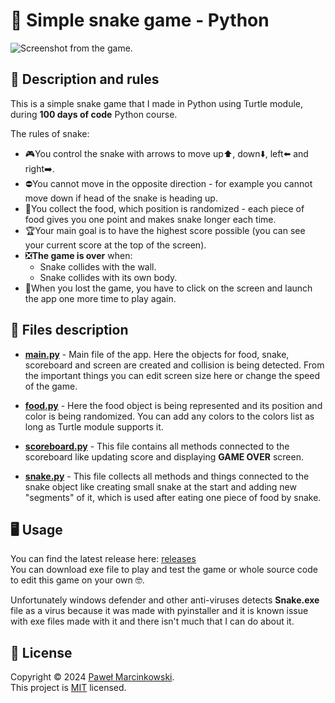 # 🐍 Simple snake game - Python
![Screenshot from the game.](https://github.com/Pawelo112/Simple-snake-game-in-Python/assets/121107616/73b78187-7075-47e6-a0d7-ac1307deae7e)

## 📖 Description and rules
This is a simple snake game that I made in Python using Turtle module, during **100 days of code** Python course.

The rules of snake:
+ 🎮You control the snake with arrows to move up⬆️, down⬇️, left⬅️ and right➡️.
+ ⛔You cannot move in the opposite direction - for example you cannot move down if head of the snake is heading up.
+ 🍎You collect the food, which position is randomized - each piece of food gives you one point and makes snake longer each time.
+ 🏆Your main goal is to have the highest score possible (you can see your current score at the top of the screen).
+ ❎**The game is over** when:
  + Snake collides with the wall.
  + Snake collides with its own body.
+ 🔁When you lost the game, you have to click on the screen and launch the app one more time to play again.

## 📁 Files description
+ **[main.py](https://github.com/Pawelo112/Simple-snake-game-in-Python/blob/main/main.py)** - Main file of the app. Here the objects for food, snake, scoreboard and screen are created and collision is being detected. From the important things you can edit screen size here or change the speed of the game.
  
+ **[food.py](https://github.com/Pawelo112/Simple-snake-game-in-Python/blob/main/food.py)** - Here the food object is being represented and its position and color is being randomized. You can add any colors to the colors list as long as Turtle module supports it.
  
+ **[scoreboard.py](https://github.com/Pawelo112/Simple-snake-game-in-Python/blob/main/scoreboard.py)** - This file contains all methods connected to the scoreboard like updating score and displaying **GAME OVER** screen.
  
+ **[snake.py](https://github.com/Pawelo112/Simple-snake-game-in-Python/blob/main/snake.py)** - This file collects all methods and things connected to the snake object like creating small snake at the start and adding new "segments" of it, which is used after eating one piece of food by snake.

## 🖥️ Usage
You can find the latest release here: [releases](https://github.com/Pawelo112/Simple-snake-game-in-Python/releases)  
You can download exe file to play and test the game or whole source code to edit this game on your own 🤓.  

Unfortunately windows defender and other anti-viruses detects **Snake.exe** file as a virus because it was made with pyinstaller and it is known issue with exe files made with it and there isn't much that I can do about it.
## 📝 License

Copyright © 2024 [Paweł Marcinkowski](https://github.com/Pawelo112).  
This project is [MIT](https://github.com/Pawelo112/Simple-snake-game-in-Python/blob/main/LICENSE) licensed.
